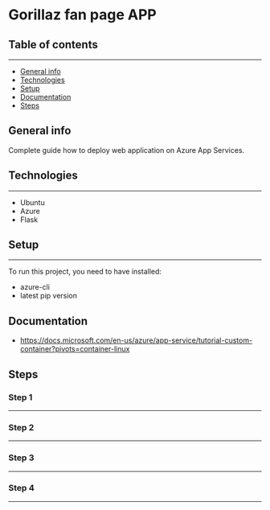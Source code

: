 # Gorillaz fan page APP


## Table of contents
---
- [General info](#general-info)
- [Technologies](#technologies)
- [Setup](#setup)
- [Documentation](#documentation)
- [Steps](#steps)




## General info

Complete guide how to deploy web application on Azure App Services.



## Technologies
---
- Ubuntu
- Azure
- Flask
 


## Setup
---
To run this project, you need to have installed:
- azure-cli
- latest pip version

## Documentation
- https://docs.microsoft.com/en-us/azure/app-service/tutorial-custom-container?pivots=container-linux


## Steps


### Step 1
---

### Step 2
---

### Step 3
---

### Step 4
---
 
